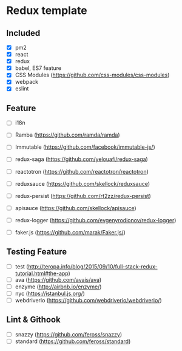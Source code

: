 # Redux template

## Included
- [x] pm2
- [x] react
- [x] redux
- [x] babel, ES7 feature
- [x] CSS Modules (https://github.com/css-modules/css-modules)
- [x] webpack
- [x] eslint

## Feature
- [ ] i18n
- [ ] Ramba (https://github.com/ramda/ramda)
- [ ] Immutable (https://github.com/facebook/immutable-js/)
- [ ] redux-saga (https://github.com/yelouafi/redux-saga)
- [ ] reactotron (https://github.com/reactotron/reactotron)
- [ ] reduxsauce (https://github.com/skellock/reduxsauce)
- [ ] redux-persist (https://github.com/rt2zz/redux-persist)
- [ ] apisauce (https://github.com/skellock/apisauce)
- [ ] redux-logger (https://github.com/evgenyrodionov/redux-logger)
- [ ] faker.js (https://github.com/marak/Faker.js/)


## Testing Feature
- [ ] test (http://teropa.info/blog/2015/09/10/full-stack-redux-tutorial.html#the-app)
- [ ] ava (https://github.com/avajs/ava)
- [ ] enzyme (http://airbnb.io/enzyme/)
- [ ] nyc (https://istanbul.js.org/)
- [ ] webdriverio (https://github.com/webdriverio/webdriverio/)

## Lint & Githook
- [ ] snazzy (https://github.com/feross/snazzy)
- [ ] standard (https://github.com/feross/standard)
